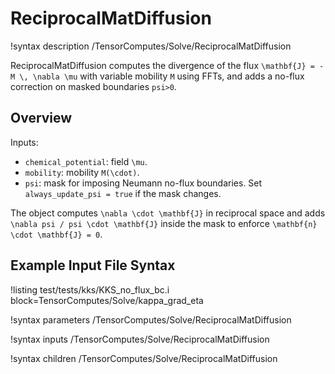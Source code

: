 # ReciprocalMatDiffusion

!syntax description /TensorComputes/Solve/ReciprocalMatDiffusion

ReciprocalMatDiffusion computes the divergence of the flux `\mathbf{J} = - M \, \nabla \mu` with variable mobility `M` using FFTs, and adds a no\-flux correction on masked boundaries `psi>0`.

## Overview

Inputs:
- `chemical_potential`: field `\mu`.
- `mobility`: mobility `M(\cdot)`.
- `psi`: mask for imposing Neumann no\-flux boundaries. Set `always_update_psi = true` if the mask changes.

The object computes `\nabla \cdot \mathbf{J}` in reciprocal space and adds `\nabla psi / psi \cdot \mathbf{J}` inside the mask to enforce `\mathbf{n} \cdot \mathbf{J} = 0`.

## Example Input File Syntax

!listing test/tests/kks/KKS_no_flux_bc.i block=TensorComputes/Solve/kappa_grad_eta

!syntax parameters /TensorComputes/Solve/ReciprocalMatDiffusion

!syntax inputs /TensorComputes/Solve/ReciprocalMatDiffusion

!syntax children /TensorComputes/Solve/ReciprocalMatDiffusion

